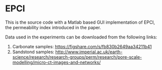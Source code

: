 # EPCI
This is the source code with a Matlab based GUI implementation of EPCI, the permeability index introduced in the paper.

Data used in the experiments can be downloaded from the following links:
1. Carbonate samples: https://figshare.com/s/fb830b2649aa34211b41 
2. Sandstond samples: http://www.imperial.ac.uk/earth-science/research/research-groups/perm/research/pore-scale-modelling/micro-ct-images-and-networks/ 

